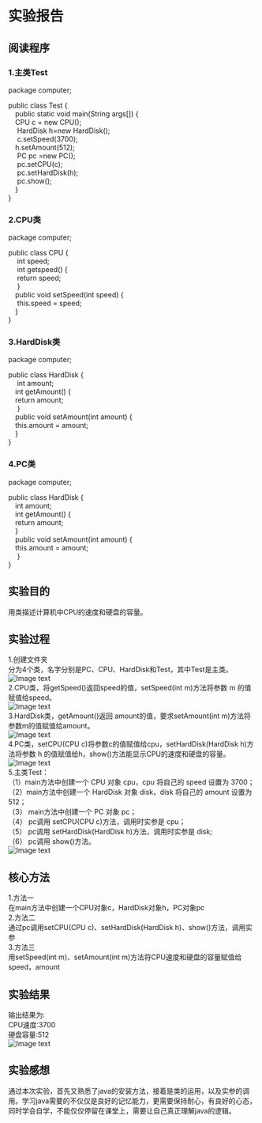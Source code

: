 # 实验报告
## 阅读程序
### 1.主类Test
package computer;  
  
public class Test {  
&emsp;public static void main(String args[]) {  
&emsp;CPU c = new CPU();   
&emsp;	HardDisk h=new HardDisk();  
&emsp;	c.setSpeed(3700);  
&emsp;h.setAmount(512);  
&emsp;		PC pc =new PC();  
&emsp;		pc.setCPU(c);  
&emsp;		pc.setHardDisk(h);  
&emsp;		pc.show();  
&emsp;}  
}  
### 2.CPU类
package computer;  
  
public class CPU {  
 &emsp;	int speed;  
 &emsp;	int getspeed() {  
 &emsp;		return speed;  
 &emsp;		}  
 &emsp;public void setSpeed(int speed) {  
 &emsp;		this.speed = speed;  
  	 &emsp;}  
  }  
### 3.HardDisk类
package computer;  
  
public class HardDisk {  
&emsp;	int amount;  
&emsp;int getAmount() {  
&emsp;return amount;  
&emsp;	}  
&emsp;public void setAmount(int amount) {  
&emsp;this.amount = amount;  
&emsp;}  
}  
### 4.PC类
package computer;  
  
public class HardDisk {  
&emsp;int amount;  
&emsp;int getAmount() {  
&emsp;return amount;  
&emsp;}  
&emsp;public void setAmount(int amount) {  
&emsp;this.amount = amount;  
&emsp;	}  
}  
## 实验目的
用类描述计算机中CPU的速度和硬盘的容量。
## 实验过程
1.创建文件夹  
分为4个类，名字分别是PC、CPU、HardDisk和Test，其中Test是主类。  
![Image text](https://github.com/D1LEAM/java1/blob/main/%E5%B1%8F%E5%B9%95%E6%88%AA%E5%9B%BE%202020-10-11%20234926.png)  
2.CPU类，将getSpeed()返回speed的值，setSpeed(int m)方法将参数 m 的值赋值给speed。  
![Image text](https://github.com/D1LEAM/java1/blob/main/%E5%B1%8F%E5%B9%95%E6%88%AA%E5%9B%BE(5).png)   
3.HardDisk类，getAmount()返回 amount的值，要求setAmount(int m)方法将参数m的值赋值给amount。  
![Image text](https://github.com/D1LEAM/java1/blob/main/%E5%B1%8F%E5%B9%95%E6%88%AA%E5%9B%BE(6).png)   
4.PC类，setCPU(CPU c)将参数c的值赋值给cpu，setHardDisk(HardDisk h)方法将参数 h 的值赋值给h，show()方法能显示CPU的速度和硬盘的容量。  
![Image text](https://github.com/D1LEAM/java1/blob/main/%E5%B1%8F%E5%B9%95%E6%88%AA%E5%9B%BE(7).png)   
5.主类Test：  
（1）main方法中创建一个 CPU 对象 cpu，cpu 将自己的 speed 设置为 3700；   
（2）main方法中创建一个 HardDisk 对象 disk，disk 将自己的 amount 设置为 512；   
（3） main方法中创建一个 PC 对象 pc；   
（4） pc调用 setCPU(CPU c)方法，调用时实参是 cpu；   
（5） pc调用 setHardDisk(HardDisk h)方法，调用时实参是 disk;   
（6） pc调用 show()方法。  
![Image text](https://github.com/D1LEAM/java1/blob/main/%E5%B1%8F%E5%B9%95%E6%88%AA%E5%9B%BE(3).png)    
## 核心方法
1.方法一  
在main方法中创建一个CPU对象c，HardDisk对象h，PC对象pc  
2.方法二  
通过pc调用setCPU(CPU c)、setHardDisk(HardDisk h)、show()方法，调用实参  
3.方法三  
用setSpeed(int m)、setAmount(int m)方法将CPU速度和硬盘的容量赋值给speed，amount  
## 实验结果
输出结果为:  
CPU速度:3700  
硬盘容量:512  
![Image text](https://github.com/D1LEAM/java1/blob/main/%E5%B1%8F%E5%B9%95%E6%88%AA%E5%9B%BE(4).png)  
## 实验感想
通过本次实验，首先又熟悉了java的安装方法，接着是类的运用，以及实参的调用。学习java需要的不仅仅是良好的记忆能力，更需要保持耐心，有良好的心态，同时学会自学，不能仅仅停留在课堂上，需要让自己真正理解java的逻辑。

